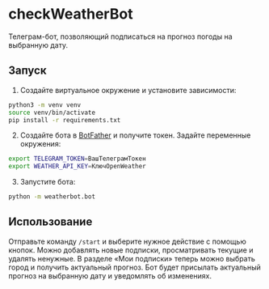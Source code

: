 # checkWeatherBot

Телеграм-бот, позволяющий подписаться на прогноз погоды на выбранную дату.

## Запуск

1. Создайте виртуальное окружение и установите зависимости:

```bash
python3 -m venv venv
source venv/bin/activate
pip install -r requirements.txt
```

2. Создайте бота в [BotFather](https://t.me/BotFather) и получите токен.
   Задайте переменные окружения:

```bash
export TELEGRAM_TOKEN=ВашТелеграмТокен
export WEATHER_API_KEY=КлючOpenWeather
```

3. Запустите бота:

```bash
python -m weatherbot.bot
```

## Использование

Отправьте команду `/start` и выберите нужное действие с помощью кнопок.
Можно добавлять новые подписки, просматривать текущие и удалять ненужные.
В разделе «Мои подписки» теперь можно выбрать город и получить актуальный прогноз.
Бот будет присылать актуальный прогноз на выбранную дату и уведомлять об изменениях.

